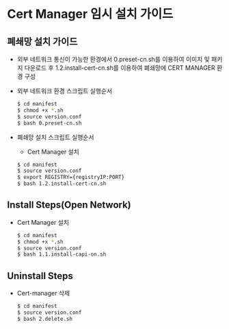 # Cert Manager 임시 설치 가이드

## 폐쇄망 설치 가이드
* 외부 네트워크 통신이 가능한 환경에서 0.preset-cn.sh를 이용하여 이미지 및 패키지 다운로드 후 1.2.install-cert-cn.sh를 이용하여 폐쇄망에 CERT MANAGER 환경 구성
* 외부 네트워크 환경 스크립트 실행순서
    ```bash
    $ cd manifest
    $ chmod +x *.sh
    $ source version.conf
    $ bash 0.preset-cn.sh
    ```

* 폐쇄망 설치 스크립트 실행순서
    * Cert Manager 설치
    ```bash
    $ cd manifest
    $ source version.conf
    $ export REGISTRY={registryIP:PORT}
    $ bash 1.2.install-cert-cn.sh
    ```

## Install Steps(Open Network)
* Cert Manager 설치
    ```bash
    $ cd manifest
    $ chmod +x *.sh
    $ source version.conf
    $ bash 1.1.install-capi-on.sh
    ```

## Uninstall Steps
* Cert-manager 삭제
    ```bash
    $ cd manifest
    $ source version.conf
    $ bash 2.delete.sh
    ```